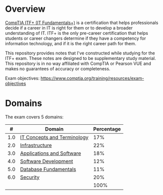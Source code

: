 # Overview
[CompTIA ITF+ (IT Fundamentals+)](https://www.comptia.org/certifications/it-fundamentals) is a certification that helps professionals decide if a career in IT is right for them or to develop a broader understanding of IT.
ITF+ is the only pre-career certification that helps students or career changers determine if they have a competency for information technology, and if it is the right career path for them.

This repository provides notes that I've constructed while studying for the ITF+ exam. These notes are designed to be supplementary study material. This repository is in no way affiliated with CompTIA or Pearson VUE and makes no guarantees of accuracy or completeness.

Exam objectives: https://www.comptia.org/training/resources/exam-objectives

# Domains
The exam covers 5 domains:

| # | Domain   | Percentage|
|---|---|---|
|1.0 | [IT Concepts and Terminology](https://github.com/erich-tech/ITF_Plus/tree/main/Domain_1-IT_Concepts_and_Terminology#readme) | 17%|
|2.0 | [Infrastructure](https://github.com/erich-tech/ITF_Plus/tree/main/Domain_2-Infrastructure#readme) | 22%|
|3.0 | [Applications and Software](https://github.com/erich-tech/ITF_Plus/tree/main/Domain_3-Applications_and_Software#readme) | 18%|
|4.0 | [Software Development](https://github.com/erich-tech/ITF_Plus/tree/main/Domain_4-Software_Development#readme) | 12%|
|5.0 | [Database Fundamentals](https://github.com/erich-tech/ITF_Plus/tree/main/Domain_5-Database_Fundamentals#readme) | 11%|
|6.0 | [Security](https://github.com/erich-tech/ITF_Plus/tree/main/Domain_6-Security#readme) | 20%|
| | | 100%|
